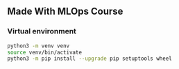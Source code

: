 ## Made With MLOps Course

### Virtual environment
```bash
python3 -m venv venv
source venv/bin/activate
python3 -m pip install --upgrade pip setuptools wheel
```




